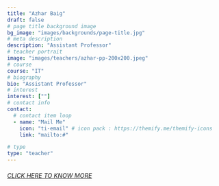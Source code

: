 ```yaml
---
title: "Azhar Baig"
draft: false
# page title background image
bg_image: "images/backgrounds/page-title.jpg"
# meta description
description: "Assistant Professor"
# teacher portrait
image: "images/teachers/azhar-pp-200x200.jpeg"
# course
course: "IT"
# biography
bio: "Assistant Professor"
# interest
interest: [""]
# contact info
contact:
  # contact item loop
  - name: "Mail Me"
    icon: "ti-email" # icon pack : https://themify.me/themify-icons
    link: "mailto:#"

# type
type: "teacher"
---
```


###### [CLICK HERE TO KNOW MORE](https://vardhaman.irins.org/profile/285220)


